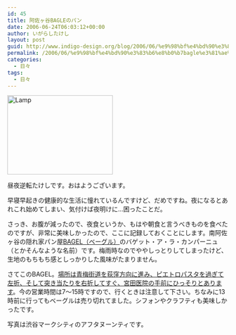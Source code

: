 ```yaml
---
id: 45
title: 阿佐ヶ谷BAGLEのパン
date: 2006-06-24T06:03:12+00:00
author: いがらしたけし
layout: post
guid: http://www.indigo-design.org/blog/2006/06/%e9%98%bf%e4%bd%90%e3%83%b6%e8%b0%b7bagle%e3%81%ae%e3%83%91%e3%83%b3/
permalink: /2006/06/%e9%98%bf%e4%bd%90%e3%83%b6%e8%b0%b7bagle%e3%81%ae%e3%83%91%e3%83%b3/
categories:
  - 日々
tags:
  - 日々
---
```

[<img src="http://static.flickr.com/54/173157522_5b7c327908_m.jpg" width="240" height="180" alt="Lamp" border="0" />](http://www.flickr.com/photos/takeshi81/173157522/ "Photo Sharing")
  
昼夜逆転たけしです。おはようございます。
  
早寝早起きの健康的な生活に憧れているんですけど、だめですね。夜になるとあれこれ始めてしまい、気付けば夜明けに…困ったことだ。
  
さっき、お腹が減ったので、夜食というか、もはや朝食と言うべきものを食べたのですが、非常に美味しかったので、ここに記録しておくことにします。南阿佐ヶ谷の隠れ家パン屋[BAGEL（ベーグル）](http://homepage3.nifty.com/bagel/japan/bagel.htm)のバゲット・ア・ラ・カンパーニュ（とかそんなような名前）です。梅雨時なのでややしっとりしてしまったけど、生地のもちもち感としっかりした風味がたまりません。
  
さてこのBAGEL。[場所は青梅街道を荻窪方向に進み、ピエトロパスタを過ぎて左折、そして突き当たりを右折してすぐ、宮田医院の手前にひっそりとあります](http://local.google.co.jp/local?ie=UTF8&q=%E9%98%BF%E4%BD%90%E3%83%B6%E8%B0%B7+bagel&ll=35.7002,139.633065&spn=0.00406,0.006673&om=1)。今の営業時間は7〜15時ですので、行くときは注意して下さい。ちなみに13時前に行ってもベーグルは売り切れてました。シフォンやクラフティも美味しかったです。
  
写真は渋谷マークシティのアフタヌーンティです。
